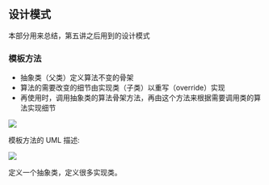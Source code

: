 ## 设计模式

本部分用来总结，第五讲之后用到的设计模式

### 模板方法

- 抽象类（父类）定义算法不变的骨架
- 算法的需要改变的细节由实现类（子类）以重写（override）实现
- 再使用时，调用抽象类的算法骨架方法，再由这个方法来根据需要调用类的算法实现细节

![](https://i.loli.net/2019/01/13/5c3b047570735.png)

模板方法的 UML 描述:

![](https://i.loli.net/2019/01/13/5c3b04de9eb51.png)

定义一个抽象类，定义很多实现类。

